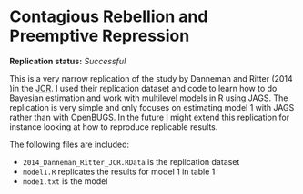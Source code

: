 Contagious Rebellion and Preemptive Repression
==============

**Replication status:** *Successful*

This is a very narrow replication of the study by Danneman and Ritter (2014 )in the [JCR](http://jcr.sagepub.com/content/58/2/254.abstract).
I used their replication dataset and code to learn how to do Bayesian estimation and work with multilevel models in R using JAGS. 
The replication is very simple and only focuses on estimating model 1 with JAGS rather than with OpenBUGS. 
In the future I might extend this replication for instance looking at how to reproduce replicable results. 

The following files are included:

* `2014_Danneman_Ritter_JCR.RData` is the replication dataset
* `model1.R` replicates the results for model 1 in table 1
* `mode1.txt` is the model









